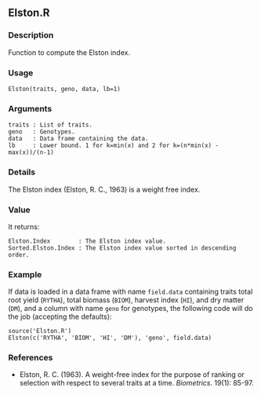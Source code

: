 Elston.R
--------

### Description

Function to compute the Elston index.

### Usage

```{r eval=F}
Elston(traits, geno, data, lb=1)
```
### Arguments

```
traits : List of traits.
geno   : Genotypes.
data   : Data frame containing the data.
lb     : Lower bound. 1 for k=min(x) and 2 for k=(n*min(x) - max(x))/(n-1)
```

### Details

The Elston index (Elston, R. C., 1963) is a weight free index.

### Value

It returns:
```
Elston.Index        : The Elston index value.
Sorted.Elston.Index : The Elston index value sorted in descending order.
```

### Example

If data is loaded in a data frame with name `field.data` containing traits total root yield (`RYTHA`),
total biomass (`BIOM`), harvest index (`HI`), and dry matter (`DM`), and a column with name
`geno` for genotypes, the following code will do the job (accepting the defaults):
```{r eval=F}
source('Elston.R')
Elston(c('RYTHA', 'BIOM', 'HI', 'DM'), 'geno', field.data)
```

### References

* Elston, R. C. (1963). A weight-free index for the purpose of ranking or selection with respect
  to several traits at a time. *Biometrics*. 19(1): 85-97.
